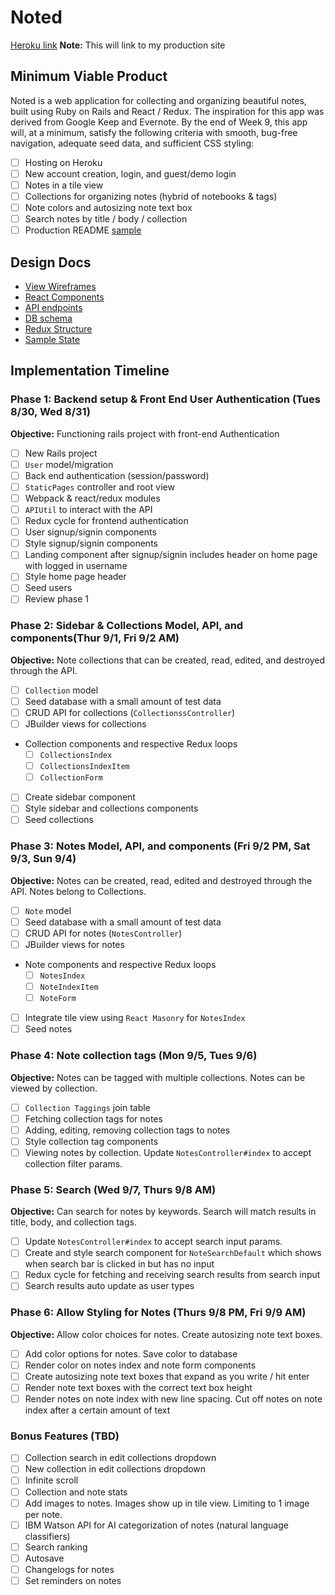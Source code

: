 # Noted

[Heroku link][heroku] **Note:** This will link to my production site

[heroku]: http://www.herokuapp.com

## Minimum Viable Product

Noted is a web application for collecting and organizing beautiful notes, built using Ruby on Rails and React / Redux. The inspiration for this app was derived from Google Keep and Evernote.  By the end of Week 9, this app will, at a minimum, satisfy the following criteria with smooth, bug-free navigation, adequate seed data, and sufficient CSS styling:

- [ ] Hosting on Heroku
- [ ] New account creation, login, and guest/demo login
- [ ] Notes in a tile view
- [ ] Collections for organizing notes (hybrid of notebooks & tags)
- [ ] Note colors and autosizing note text box
- [ ] Search notes by title / body / collection
- [ ] Production README [sample](../README.md)

## Design Docs
* [View Wireframes][wireframes]
* [React Components][components]
* [API endpoints][api-endpoints]
* [DB schema][schema]
* [Redux Structure][redux-structure]
* [Sample State][sample-state]

[wireframes]: wireframes
[components]: component-heirarchy.md
[redux-structure]: redux-structure.md
[sample-state]: sample-state.md
[api-endpoints]: api-endpoints.md
[schema]: schema.md

## Implementation Timeline

### Phase 1: Backend setup & Front End User Authentication (Tues 8/30, Wed 8/31)

**Objective:** Functioning rails project with front-end Authentication

- [ ] New Rails project
- [ ] `User` model/migration
- [ ] Back end authentication (session/password)
- [ ] `StaticPages` controller and root view
- [ ] Webpack & react/redux modules
- [ ] `APIUtil` to interact with the API
- [ ] Redux cycle for frontend authentication
- [ ] User signup/signin components
- [ ] Style signup/signin components
- [ ] Landing component after signup/signin includes header on home page with logged in username
- [ ] Style home page header
- [ ] Seed users
- [ ] Review phase 1

### Phase 2: Sidebar & Collections Model, API, and components(Thur 9/1, Fri 9/2 AM)

**Objective:** Note collections that can be created, read, edited, and destroyed through the API.

- [ ] `Collection` model
- [ ] Seed database with a small amount of test data
- [ ] CRUD API for collections (`CollectionssController`)
- [ ] JBuilder views for collections
- Collection components and respective Redux loops
  - [ ] `CollectionsIndex`
  - [ ] `CollectionsIndexItem`
  - [ ] `CollectionForm`
- [ ] Create sidebar component
- [ ] Style sidebar and collections components
- [ ] Seed collections

### Phase 3: Notes Model, API, and components (Fri 9/2 PM, Sat 9/3, Sun 9/4)

**Objective:** Notes can be created, read, edited and destroyed through the API. Notes belong to Collections.

- [ ] `Note` model
- [ ] Seed database with a small amount of test data
- [ ] CRUD API for notes (`NotesController`)
- [ ] JBuilder views for notes
- Note components and respective Redux loops
  - [ ] `NotesIndex`
  - [ ] `NoteIndexItem`
  - [ ] `NoteForm`
- [ ] Integrate tile view using `React Masonry` for `NotesIndex`
- [ ] Seed notes

### Phase 4: Note collection tags (Mon 9/5, Tues 9/6)

**Objective:** Notes can be tagged with multiple collections. Notes can be viewed by collection.

- [ ] `Collection Taggings` join table
- [ ] Fetching collection tags for notes
- [ ] Adding, editing, removing collection tags to notes
- [ ] Style collection tag components
- [ ] Viewing notes by collection. Update `NotesController#index` to accept collection filter params.

### Phase 5: Search (Wed 9/7, Thurs 9/8 AM)

**Objective:** Can search for notes by keywords. Search will match results in title, body, and collection tags.

- [ ] Update `NotesController#index` to accept search input params.
- [ ] Create and style search component for `NoteSearchDefault` which shows when search bar is clicked in but has no input
- [ ] Redux cycle for fetching and receiving search results from search input
- [ ] Search results auto update as user types

### Phase 6: Allow Styling for Notes (Thurs 9/8 PM, Fri 9/9 AM)

**Objective:** Allow color choices for notes. Create autosizing note text boxes.

- [ ] Add color options for notes. Save color to database
- [ ] Render color on notes index and note form components
- [ ] Create autosizing note text boxes that expand as you write / hit enter
- [ ] Render note text boxes with the correct text box height
- [ ] Render notes on note index with new line spacing. Cut off notes on note index after a certain amount of text

### Bonus Features (TBD)
- [ ] Collection search in edit collections dropdown
- [ ] New collection in edit collections dropdown
- [ ] Infinite scroll
- [ ] Collection and note stats
- [ ] Add images to notes. Images show up in tile view. Limiting to 1 image per note.
- [ ] IBM Watson API for AI categorization of notes (natural language classifiers)
- [ ] Search ranking
- [ ] Autosave
- [ ] Changelogs for notes
- [ ] Set reminders on notes
